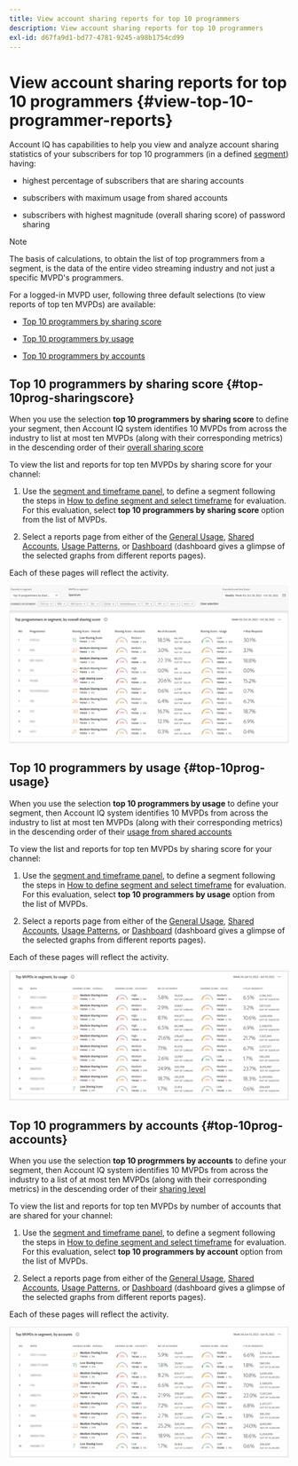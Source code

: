```yaml
---
title: View account sharing reports for top 10 programmers
description: View account sharing reports for top 10 programmers
exl-id: d67fa9d1-bd77-4781-9245-a98b1754cd99
---
```

# View account sharing reports for top 10 programmers {#view-top-10-programmer-reports}

Account IQ has capabilities to help you view and analyze account sharing statistics of your subscribers for top 10 programmers (in a defined [segment](/help/AccountIQ/product-concepts.md#segmet-def)) having:

* highest percentage of subscribers that are sharing accounts

* subscribers with maximum usage from shared accounts

* subscribers with highest magnitude (overall sharing score) of password sharing

>[!NOTE]
>
>The basis of calculations, to obtain the list of top programmers from a segment, is the data of the entire video streaming industry and not just a specific MVPD's programmers.

<!--
>[!NOTE]
>
>Only the MVPDs that have a minimum of 50,000 active subscriber accounts are considered to obtain these reports.
-->

For a logged-in MVPD user, following three default selections (to view reports of top ten MVPDs) are available:

* [Top 10 programmers by sharing score](#top-10prog-sharingscore)

* [Top 10 programmers by usage](#top-10prog-usage)

* [Top 10 programmers by accounts](#top-10prog-accounts)

## Top 10 programmers by sharing score {#top-10prog-sharingscore}

When you use the selection **top 10 programmers by sharing score** to define your segment, then Account IQ system identifies 10 MVPDs from across the industry to list at most ten MVPDs (along with their corresponding metrics) in the descending order of their [overall sharing score](/help/AccountIQ/product-concepts.md#overall-sharing-score)

To view the list and reports for top ten MVPDs by sharing score for your channel:

1. Use the [segment and timeframe panel](/help/AccountIQ/segments-timeframe.md), to define a segment following the steps in [How to define segment and select timeframe](/help/AccountIQ/howto-select-segment-timeframe.md) for evaluation. For this evaluation, select **top 10 programmers by sharing score** option from the list of MVPDs.

1. Select a reports page from either of the [General Usage](/help/AccountIQ/general-usage-reports.md), [Shared Accounts](/help/AccountIQ/shared-acc-reports.md), [Usage Patterns](/help/AccountIQ/usage-patterns.md), or [Dashboard](/help/AccountIQ/dashboard.md) (dashboard gives a glimpse of the selected graphs from different reports pages).

Each of these pages will reflect the activity.

![](assets/top-ten-prog-overallscore.png)

## Top 10 programmers by usage {#top-10prog-usage}

When you use the selection **top 10 programmers by usage** to define your segment, then Account IQ system identifies 10 MVPDs from across the industry to list at most ten MVPDs (along with their corresponding metrics) in the descending order of their [usage from shared accounts](/help/AccountIQ/product-concepts.md)

To view the list and reports for top ten MVPDs by sharing score for your channel:

1. Use the [segment and timeframe panel](/help/AccountIQ/segments-timeframe.md), to define a segment following the steps in [How to define segment and select timeframe](/help/AccountIQ/howto-select-segment-timeframe.md) for evaluation. For this evaluation, select **top 10 programmers by usage** option from the list of MVPDs.

1. Select a reports page from either of the [General Usage](/help/AccountIQ/general-usage-reports.md), [Shared Accounts](/help/AccountIQ/shared-acc-reports.md), [Usage Patterns](/help/AccountIQ/usage-patterns.md), or [Dashboard](/help/AccountIQ/dashboard.md) (dashboard gives a glimpse of the selected graphs from different reports pages).

Each of these pages will reflect the activity.

![](assets/top-ten-mvpds-usage.png)

## Top 10 programmers by accounts {#top-10prog-accounts}

When you use the selection **top 10 progrmmers by accounts** to define your segment, then Account IQ system identifies 10 MVPDs from across the industry to a list of at most ten MVPDs (along with their corresponding metrics) in the descending order of their [sharing level](/help/AccountIQ/product-concepts.md)

To view the list and reports for top ten MVPDs by number of accounts that are shared for your channel:

1. Use the [segment and timeframe panel](/help/AccountIQ/segments-timeframe.md), to define a segment following the steps in [How to define segment and select timeframe](/help/AccountIQ/howto-select-segment-timeframe.md) for evaluation. For this evaluation, select **top 10 programmers by account** option from the list of MVPDs.

1. Select a reports page from either of the [General Usage](/help/AccountIQ/general-usage-reports.md), [Shared Accounts](/help/AccountIQ/shared-acc-reports.md), [Usage Patterns](/help/AccountIQ/usage-patterns.md), or [Dashboard](/help/AccountIQ/dashboard.md) (dashboard gives a glimpse of the selected graphs from different reports pages).

Each of these pages will reflect the activity.

![](assets/top-ten-mvpds-accounts.png)
